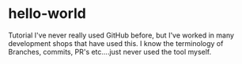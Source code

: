 # hello-world
Tutorial
I've never really used GitHub before, but I've worked in many development shops that have used this.  I know the terminology of Branches, commits, PR's etc....just never used the tool myself.
